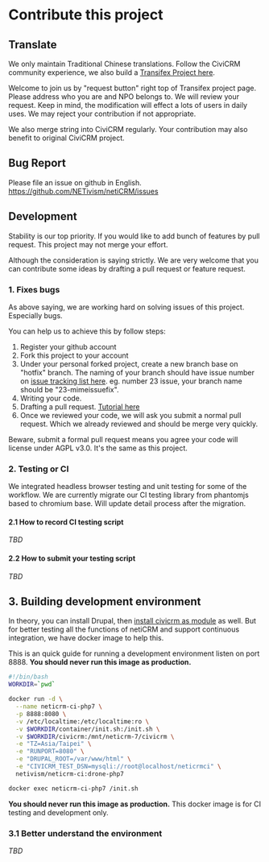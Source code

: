 # Contribute this project
## Translate
We only maintain Traditional Chinese translations. Follow the CiviCRM community experience, we also build a [Transifex Project here](https://www.transifex.com/projects/p/neticrm/).

Welcome to join us by "request button" right top of Transifex project page. Please address who you are and NPO belongs to. We will review your request.
Keep in mind, the modification will effect a lots of users in daily uses. We may reject your contribution if not appropriate.

We also merge string into CiviCRM regularly. Your contribution may also benefit to original CiviCRM project.

## Bug Report
Please file an issue on github in English.
https://github.com/NETivism/netiCRM/issues
## Development

Stability is our top priority. If you would like to add bunch of features by pull request. This project may not merge your effort.

Although the consideration is saying strictly. We are very welcome that you can contribute some ideas by drafting a pull request or feature request. 

### 1. Fixes bugs

As above saying, we are working hard on solving issues of this project. Especially bugs.

You can help us to achieve this by follow steps:
1. Register your github account
2. Fork this project to your account
3. Under your personal forked project, create a new branch base on "hotfix" branch. The naming of your branch should have issue number on [issue tracking list here](https://github.com/NETivism/netiCRM/issues). eg. number 23 issue, your branch name should be "23-mimeissuefix".
4. Writing your code.
5. Drafting a pull request.  [Tutorial here](https://docs.github.com/en/pull-requests/collaborating-with-pull-requests/proposing-changes-to-your-work-with-pull-requests/about-pull-requests#draft-pull-requests)
6. Once we reviewed your code, we will ask you submit a normal pull request. Which we already reviewed and should be merge very quickly.

Beware, submit a formal pull request means you agree your code will license under AGPL v3.0. It's the same as this project.

### 2. Testing or CI

We integrated headless browser testing and unit testing for some of the workflow.
We are currently migrate our CI testing library from phantomjs based to chromium base. Will update detail process after the migration.

#### 2.1 How to record CI testing script

*TBD*

#### 2.2 How to submit your testing script

*TBD*

## 3. Building development environment

In theory, you can install Drupal, then [install civicrm as module](./INSTALL.md) as well.
But for better testing all the functions of netiCRM and support continuous integration, we have docker image to help this.

This is an quick guide for running a development environment listen on port 8888.
**You should never run this image as production.**
```bash
#!/bin/bash
WORKDIR=`pwd`

docker run -d \
  --name neticrm-ci-php7 \
  -p 8888:8080 \
  -v /etc/localtime:/etc/localtime:ro \
  -v $WORKDIR/container/init.sh:/init.sh \
  -v $WORKDIR/civicrm:/mnt/neticrm-7/civicrm \
  -e "TZ=Asia/Taipei" \
  -e "RUNPORT=8080" \
  -e "DRUPAL_ROOT=/var/www/html" \
  -e "CIVICRM_TEST_DSN=mysqli://root@localhost/neticrmci" \
  netivism/neticrm-ci:drone-php7

docker exec neticrm-ci-php7 /init.sh
```
**You should never run this image as production.** This docker image is for CI testing and development only. 

### 3.1 Better understand the environment

*TBD*
